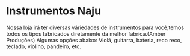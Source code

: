 # Instrumentos Naju
  Nossa loja irá ter diversas váriedades de instrumentos para você,temos todos os tipos 
  fabricados diretamente da melhor fabrica.(Amber Produções)
    Algumas opções abaixo:
       Violã, guitarra, bateria, reco reco, teclado, violino, pandeiro, etc.

